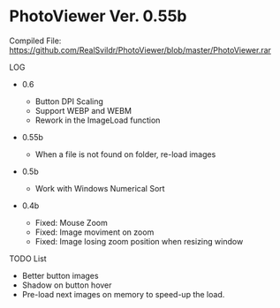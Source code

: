# PhotoViewer Ver. 0.55b


Compiled File: https://github.com/RealSvildr/PhotoViewer/blob/master/PhotoViewer.rar

LOG
 * 0.6
   * Button DPI Scaling
   * Support WEBP and WEBM
   * Rework in the ImageLoad function
 * 0.55b
   * When a file is not found on folder, re-load images
   
 * 0.5b
   * Work with Windows Numerical Sort
   
 * 0.4b
   * Fixed: Mouse Zoom
   * Fixed: Image moviment on zoom
   * Fixed: Image losing zoom position when resizing window


TODO List
 * Better button images
 * Shadow on button hover
 * Pre-load next images on memory to speed-up the load.
